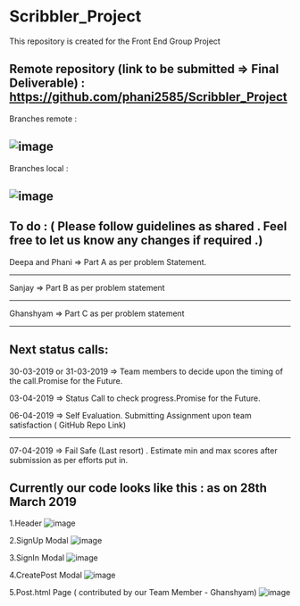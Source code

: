 # Scribbler_Project
This repository is created for the Front End Group Project 

Remote repository (link to be submitted => Final Deliverable) : https://github.com/phani2585/Scribbler_Project
-------------
Branches remote : 

![image](https://user-images.githubusercontent.com/44507567/54991204-6eb3ef80-4fe2-11e9-9994-3feecfb1cfef.png)
---------
Branches local :

![image](https://user-images.githubusercontent.com/44507567/54991389-dbc78500-4fe2-11e9-973f-213e5f00cadc.png)
----------

To do : ( Please follow guidelines as shared . Feel free to let us know any changes if required .)
----------------

Deepa and Phani  => Part A as per problem Statement.

-----------

Sanjay => Part B as per problem statement


-------------

Ghanshyam => Part C as per problem statement

------------

Next status calls:
-------

30-03-2019 or 31-03-2019 => Team members to decide upon the timing of the call.Promise for the Future.

03-04-2019 => Status Call to check progress.Promise for the Future.

06-04-2019 => Self Evaluation. Submitting Assignment upon team satisfaction ( GitHub Repo Link)

---------------

07-04-2019 => Fail Safe (Last resort) . Estimate min and max scores after submission as per efforts put in.

Currently our code looks like this : as on 28th March 2019
-------
1.Header 
![image](https://user-images.githubusercontent.com/44507567/55071093-b05d9c80-50ad-11e9-9786-2c41c1db74df.png)

2.SignUp Modal
![image](https://user-images.githubusercontent.com/44507567/55071236-0d595280-50ae-11e9-905a-ac37c83e1c95.png)

3.SignIn Modal
![image](https://user-images.githubusercontent.com/44507567/55071267-25c96d00-50ae-11e9-82b6-7b96cc69d1c0.png)

4.CreatePost Modal
![image](https://user-images.githubusercontent.com/44507567/55071298-3ed21e00-50ae-11e9-9515-f2cf774e2ead.png)

5.Post.html Page ( contributed by our Team Member - Ghanshyam)
![image](https://user-images.githubusercontent.com/44507567/55150498-3d6a2980-5172-11e9-94d0-b651ed1a26e6.png)


